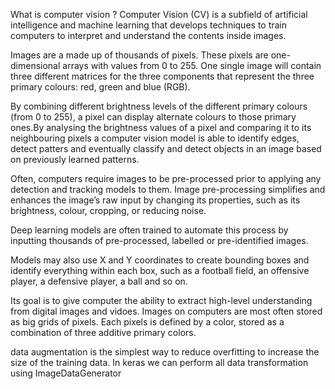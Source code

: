 What is computer vision ?
Computer Vision (CV) is a subfield of artificial intelligence and machine learning that develops techniques to train computers to interpret and understand the contents inside images.

Images are a made up of thousands of pixels. These pixels are one-dimensional arrays with values from 0 to 255. One single image will contain three different matrices for the three components that represent the three primary colours: red, green and blue (RGB).

By combining different brightness levels of the different primary colours (from 0 to 255), a pixel can display alternate colours to those primary ones.By analysing the brightness values of a pixel and comparing it to its neighbouring pixels a computer vision model is able to identify edges, detect patters and eventually classify and detect objects in an image based on previously learned patterns.

Often, computers require images to be pre-processed prior to applying any detection and tracking models to them. Image pre-processing simplifies and enhances the image’s raw input by changing its properties, such as its brightness, colour, cropping, or reducing noise.

Deep learning models are often trained to automate this process by inputting thousands of pre-processed, labelled or pre-identified images.

Models may also use X and Y coordinates to create bounding boxes and identify everything within each box, such as a football field, an offensive player, a defensive player, a ball and so on.



Its goal is to give computer the ability to extract high-level understanding from digital images and vidoes. 
Images on computers are most often stored as big grids of pixels. Each pixels is defined by a color, stored as a combination of three additive primary colors. 



data augmentation is the simplest way to reduce overfitting to increase the size of the training data.
In keras we can perform all data transformation using ImageDataGenerator 




